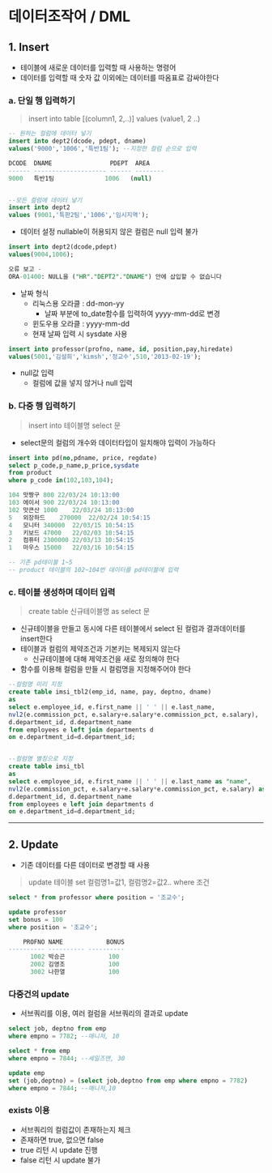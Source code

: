 # 데이터조작어 / DML
## 1. Insert
- 테이블에 새로운 데이터를 입력할 때 사용하는 명령어
- 데이터를 입력할 때 숫자 값 이외에는 데이터를 따옴표로 감싸야한다

### a. 단일 행 입력하기
> insert into table [(column1, 2,..)] values (value1, 2 ..)   

```sql
-- 원하는 컬럼에 데이터 넣기
insert into dept2(dcode, pdept, dname)
values('9000','1006','특반1팀'); --지정한 컬럼 순으로 입력

DCODE  DNAME                PDEPT  AREA                          
------ -------------------- ------ --------               
9000   특반1팀              1006   (null)


--모든 컬럼에 데이터 넣기
insert into dept2
values (9001,'특판2팀','1006','임시지역');

```

- 데이터 설정 nullable이 허용되지 않은 컬럼은 null 입력 불가   

```sql
insert into dept2(dcode,pdept)
values(9004,1006);

오류 보고 -
ORA-01400: NULL을 ("HR"."DEPT2"."DNAME") 안에 삽입할 수 없습니다

```

- 날짜 형식
  - 리눅스용 오라클 : dd-mon-yy
    - 날짜 부분에 to_date함수를 입력하여 yyyy-mm-dd로 변경
  - 윈도우용 오라클 : yyyy-mm-dd   
  - 현재 날짜 입력 시 sysdate 사용   

```sql
insert into professor(profno, name, id, position,pay,hiredate)
values(5001,'김설희','kimsh','정교수',510,'2013-02-19');
```

- null값 입력
  - 컬럼에 값을 넣지 않거나 null 입력   

### b. 다중 행 입력하기
> insert into 테이블명 select 문   

- select문의 컬럼의 개수와 데이터타입이 일치해야 입력이 가능하다   

```sql
insert into pd(no,pdname, price, regdate)
select p_code,p_name,p_price,sysdate
from product
where p_code in(102,103,104);

104	맛짱구	800	22/03/24 10:13:00
103	에이서	900	22/03/24 10:13:00
102	맛큰산	1000	22/03/24 10:13:00
5	외장하드	270000	22/02/24 10:54:15
4	모니터	340000	22/03/15 10:54:15
3	키보드	47000	22/02/03 10:54:15
2	컴퓨터	2300000	22/03/13 10:54:15
1	마우스	15000	22/03/16 10:54:15

-- 기존 pd테이블 1~5
-- product 테이블의 102~104번 데이터를 pd테이블에 입력
```

### c. 테이블 생성하며 데이터 입력
> create table 신규테이블명 as select 문   

- 신규테이블을 만들고 동시에 다른 테이블에서 select 된 컬럼과 결과데이터를 insert한다
- 테이블과 컬럼의 제약조건과 기본키는 복제되지 않는다
  - 신규테이블에 대해 제약조건을 새로 정의해야 한다
- 함수를 이용해 컬럼을 만들 시 컬럼명을 지정해주어야 한다   

```sql
--컬럼명 미리 지정
create table imsi_tbl2(emp_id, name, pay, deptno, dname)
as
select e.employee_id, e.first_name || ' ' || e.last_name, 
nvl2(e.commission_pct, e.salary+e.salary*e.commission_pct, e.salary), 
d.department_id, d.department_name
from employees e left join departments d
on e.department_id=d.department_id;


--컬럼명 별칭으로 지정
create table imsi_tbl
as
select e.employee_id, e.first_name || ' ' || e.last_name as "name", 
nvl2(e.commission_pct, e.salary+e.salary*e.commission_pct, e.salary) as "pay", 
d.department_id, d.department_name
from employees e left join departments d
on e.department_id=d.department_id;

```


***

## 2. Update
- 기존 데이터를 다른 데이터로 변경할 때 사용   
> update 테이블 set 컬럼명1=값1, 컬럼명2=값2.. where 조건   

```sql
select * from professor where position = '조교수';

update professor
set bonus = 100
where position = '조교수';

    PROFNO NAME            BONUS
---------- ---------- ----------
      1002 박승곤            100
      2002 김영조            100
      3002 나한열            100
```

### 다중건의 update
- 서브쿼리를 이용, 여러 컬럼을 서브쿼리의 결과로 update   

```sql
select job, deptno from emp
where empno = 7782; --매니저, 10

select * from emp
where empno = 7844; --세일즈맨, 30

update emp
set (job,deptno) = (select job,deptno from emp where empno = 7782)
where empno = 7844; --매니저,10

```

### exists 이용
- 서브쿼리의 컬럼값이 존재하는지 체크
- 존재하면 true, 없으면 false
- true 리턴 시 update 진행
- false 리턴 시 update 불가
